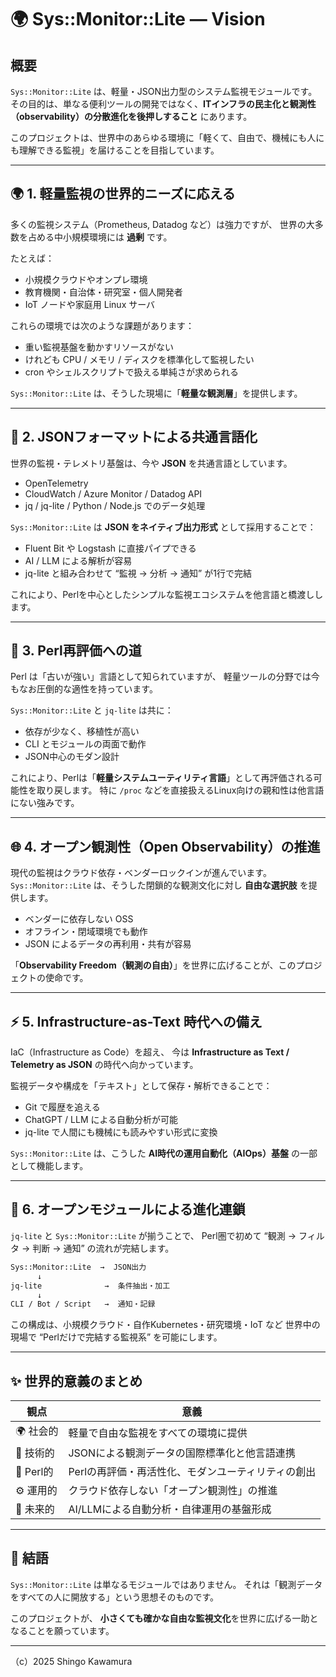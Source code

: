 # 🌍 Sys::Monitor::Lite — Vision

## 概要

`Sys::Monitor::Lite` は、軽量・JSON出力型のシステム監視モジュールです。
その目的は、単なる便利ツールの開発ではなく、**ITインフラの民主化と観測性（observability）の分散進化を後押しすること** にあります。

このプロジェクトは、世界中のあらゆる環境に「軽くて、自由で、機械にも人にも理解できる監視」を届けることを目指しています。

---

## 🌍 1. 軽量監視の世界的ニーズに応える

多くの監視システム（Prometheus, Datadog など）は強力ですが、
世界の大多数を占める中小規模環境には **過剰** です。

たとえば：

* 小規模クラウドやオンプレ環境
* 教育機関・自治体・研究室・個人開発者
* IoT ノードや家庭用 Linux サーバ

これらの環境では次のような課題があります：

* 重い監視基盤を動かすリソースがない
* けれども CPU / メモリ / ディスクを標準化して監視したい
* cron やシェルスクリプトで扱える単純さが求められる

`Sys::Monitor::Lite` は、そうした現場に「**軽量な観測層**」を提供します。

---

## 💾 2. JSONフォーマットによる共通言語化

世界の監視・テレメトリ基盤は、今や **JSON** を共通言語としています。

* OpenTelemetry
* CloudWatch / Azure Monitor / Datadog API
* jq / jq-lite / Python / Node.js でのデータ処理

`Sys::Monitor::Lite` は **JSON をネイティブ出力形式** として採用することで：

* Fluent Bit や Logstash に直接パイプできる
* AI / LLM による解析が容易
* jq-lite と組み合わせて “監視 → 分析 → 通知” が1行で完結

これにより、Perlを中心としたシンプルな監視エコシステムを他言語と橋渡しします。

---

## 🐪 3. Perl再評価への道

Perl は「古いが強い」言語として知られていますが、
軽量ツールの分野では今もなお圧倒的な適性を持っています。

`Sys::Monitor::Lite` と `jq-lite` は共に：

* 依存が少なく、移植性が高い
* CLI とモジュールの両面で動作
* JSON中心のモダン設計

これにより、Perlは「**軽量システムユーティリティ言語**」として再評価される可能性を取り戻します。
特に `/proc` などを直接扱えるLinux向けの親和性は他言語にない強みです。

---

## 🌐 4. オープン観測性（Open Observability）の推進

現代の監視はクラウド依存・ベンダーロックインが進んでいます。
`Sys::Monitor::Lite` は、そうした閉鎖的な観測文化に対し **自由な選択肢** を提供します。

* ベンダーに依存しない OSS
* オフライン・閉域環境でも動作
* JSON によるデータの再利用・共有が容易

「**Observability Freedom（観測の自由）**」を世界に広げることが、このプロジェクトの使命です。

---

## ⚡ 5. Infrastructure-as-Text 時代への備え

IaC（Infrastructure as Code）を超え、
今は **Infrastructure as Text / Telemetry as JSON** の時代へ向かっています。

監視データや構成を「テキスト」として保存・解析できることで：

* Git で履歴を追える
* ChatGPT / LLM による自動分析が可能
* jq-lite で人間にも機械にも読みやすい形式に変換

`Sys::Monitor::Lite` は、こうした **AI時代の運用自動化（AIOps）基盤** の一部として機能します。

---

## 🚀 6. オープンモジュールによる進化連鎖

`jq-lite` と `Sys::Monitor::Lite` が揃うことで、
Perl圏で初めて “観測 → フィルタ → 判断 → 通知” の流れが完結します。

```bash
Sys::Monitor::Lite  →  JSON出力
      ↓
jq-lite              →  条件抽出・加工
      ↓
CLI / Bot / Script   →  通知・記録
```

この構成は、小規模クラウド・自作Kubernetes・研究環境・IoT など
世界中の現場で “Perlだけで完結する監視系” を可能にします。

---

## ✨ 世界的意義のまとめ

| 観点       | 意義                          |
| -------- | --------------------------- |
| 🌍 社会的   | 軽量で自由な監視をすべての環境に提供          |
| 💾 技術的   | JSONによる観測データの国際標準化と他言語連携    |
| 🐪 Perl的 | Perlの再評価・再活性化、モダンユーティリティの創出 |
| ⚙️ 運用的   | クラウド依存しない「オープン観測性」の推進       |
| 🤖 未来的   | AI/LLMによる自動分析・自律運用の基盤形成     |

---

## 📝 結語

`Sys::Monitor::Lite` は単なるモジュールではありません。
それは「観測データをすべての人に開放する」という思想そのものです。

このプロジェクトが、
**小さくても確かな自由な監視文化**を世界に広げる一助となることを願っています。

---

（c）2025 Shingo Kawamura

